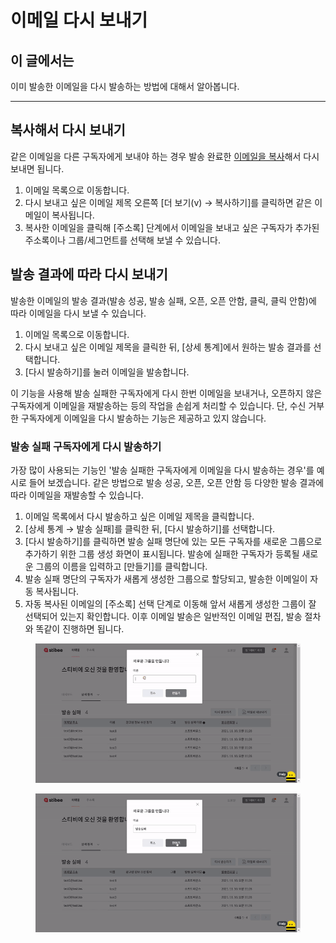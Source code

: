 # 이메일 다시 보내기

## 이 글에서는

이미 발송한 이메일을 다시 발송하는 방법에 대해서 알아봅니다.

***

## 복사해서 다시 보내기 <a href="#copy" id="copy"></a>

같은 이메일을 다른 구독자에게 보내야 하는 경우 발송 완료한 [이메일을 복사](https://help.stibee.com/email/manage/modify-copy-delete#copy)해서 다시 보내면 됩니다.

1. 이메일 목록으로 이동합니다.
2. 다시 보내고 싶은 이메일 제목 오른쪽 \[더 보기(v) → 복사하기]를 클릭하면 같은 이메일이 복사됩니다.
3. 복사한 이메일을 클릭해 \[주소록] 단계에서 이메일을 보내고 싶은 구독자가 추가된 주소록이나 그룹/세그먼트를 선택해 보낼 수 있습니다.



## 발송 결과에 따라 다시 보내기 <a href="#delivery-status" id="delivery-status"></a>

발송한 이메일의 발송 결과(발송 성공, 발송 실패, 오픈, 오픈 안함, 클릭, 클릭 안함)에 따라 이메일을 다시 보낼 수 있습니다.

1. 이메일 목록으로 이동합니다.
2. 다시 보내고 싶은 이메일 제목을 클릭한 뒤, \[상세 통계]에서 원하는 발송 결과를 선택합니다.
3. \[다시 발송하기]를 눌러 이메일을 발송합니다.

이 기능을 사용해 발송 실패한 구독자에게 다시 한번 이메일을 보내거나, 오픈하지 않은 구독자에게 이메일을 재발송하는 등의 작업을 손쉽게 처리할 수 있습니다. 단, 수신 거부한 구독자에게 이메일을 다시 발송하는 기능은 제공하고 있지 않습니다.

### 발송 실패 구독자에게 다시 발송하기 <a href="#bounce" id="bounce"></a>

가장 많이 사용되는 기능인 '발송 실패한 구독자에게 이메일을 다시 발송하는 경우'를 예시로 들어 보겠습니다. 같은 방법으로 발송 성공, 오픈, 오픈 안함 등 다양한 발송 결과에 따라 이메일을 재발송할 수 있습니다.

1. 이메일 목록에서 다시 발송하고 싶은 이메일 제목을 클릭합니다.
2. \[상세 통계 → 발송 실패]를 클릭한 뒤, \[다시 발송하기]를 선택합니다.
3. \[다시 발송하기]를 클릭하면 발송 실패 명단에 있는 모든 구독자를 새로운 그룹으로 추가하기 위한 그룹 생성 화면이 표시됩니다. 발송에 실패한 구독자가 등록될 새로운 그룹의 이름을 입력하고 \[만들기]를 클릭합니다.
4. 발송 실패 명단의 구독자가 새롭게 생성한 그룹으로 할당되고, 발송한 이메일이 자동 복사됩니다.
5. 자동 복사된 이메일의 \[주소록] 선택 단계로 이동해 앞서 새롭게 생성한 그룹이 잘 선택되어 있는지 확인합니다. 이후 이메일 발송은 일반적인 이메일 편집, 발송 절차와 똑같이 진행하면 됩니다.

<figure><img src="../../.gitbook/assets/6270c1325824b.gif" alt=""><figcaption></figcaption></figure>

<figure><img src="../../.gitbook/assets/6270c134955e5 (1).gif" alt=""><figcaption></figcaption></figure>
